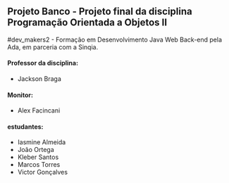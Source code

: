 ## Projeto Banco - Projeto final da disciplina Programação Orientada a Objetos II

#dev_makers2 - Formação em Desenvolvimento Java Web Back-end pela Ada, em parceria com a Sinqia.

#### Professor da disciplina:
* Jackson Braga

#### Monitor:
* Alex Facincani

#### estudantes:
* Iasmine Almeida
* João Ortega
* Kleber Santos
* Marcos Torres
* Victor Gonçalves

